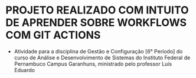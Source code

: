 # PROJETO REALIZADO COM INTUITO DE APRENDER SOBRE WORKFLOWS COM GIT ACTIONS

- Atividade para a disciplina de Gestão e Configuração [6° Período] do curso de Análise e Desenvolvimento de Sistemas do Instituto Federal de Pernambuco Campus Garanhuns, ministrado pelo professor Luís Eduardo